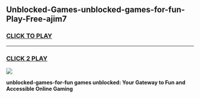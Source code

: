 
## Unblocked-Games-unblocked-games-for-fun-Play-Free-ajim7
<h3>
<a href="https://premium76.site?title=unblocked-games-for-fun&ref=18A">CLICK TO PLAY</a></h3>
<hr>

<h3>
<a href="https://premium76.site?title=unblocked-games-for-fun&ref=18A">CLICK 2 PLAY</a>
  
</h3>

<a href="https://premium76.site?title=unblocked-games-for-fun&ref=18A"><img src="https://clearcache.store/games.png"></a>


**unblocked-games-for-fun games unblocked: Your Gateway to Fun and Accessible Online Gaming**
